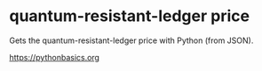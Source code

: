 # quantum-resistant-ledger price 

Gets the quantum-resistant-ledger price with Python (from JSON).

https://pythonbasics.org
